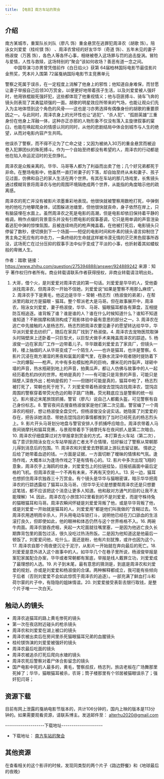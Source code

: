 ```yaml
---
title: 【电影】南方车站的聚会
---
```






## 介绍

南方某城市，重案队长刘队（廖凡 饰）重金悬赏在逃罪犯周泽农（胡歌 饰）。陪泳女刘爱爱（桂纶镁 饰） 、周泽农曾经的好友华华（奇道 饰）、五年未见的妻子杨淑俊（万茜 饰），各色人等各怀心事，相继被卷入这场罪与罚的追击旋涡。冒险与爱情，人性与救赎，这场特别的“聚会”该如何收场？善恶有道一念之间。
　　中国导演刁亦男曾凭借前作《白日焰火》获第 64届柏林国际电影节最佳影片金熊奖，凭本片入围第 72届戛纳国际电影节主竞赛单元

警察之死属于误杀，在一定程度上消解了他身上的邪性；他知道自身难保，而甘愿让妻子举报自己后领30万赏金，以便更好地带着孩子生活，以及刘爱爱被人强奸时，他用铁棍敲死强奸犯，这些都体现了他重视情义；他与窃匪搏斗、骑车飞奔的镜头则表现了其勇猛顽强的一面。胡歌的明星效应所带来的气场，也能让观众们先入为主地体悟到这个角色的风骨——这也是刁亦男选择有偶像身份的胡歌的重要原因之一。与此同时，周泽农身上的光环性也让“逃犯”、“杀人犯”、“孤胆英雄”三重身份在他身上浑融一体，这种亦正亦邪的人物形象不仅没有落入主旋律叙事的窠臼，也能在唤起观众的情感认同的同时，从他的悲剧结局中体会到城市与人生的绝望，从而对电影内容产生共鸣。

他误杀了警察，而不得不沦为了亡命之徒；又因为被纳入30万的重金悬赏而被迫卷入犯罪团伙的殊死搏斗。作为一个自始至终都没有希望的人，周泽农的行动都是他在陷入命运泥沼时的无奈挣扎。

周泽农是众叛亲离的。华华、马哥等人都为了利益而出卖了他；几个好兄弟都死于非命。在整场电影中，他虽然一直打听妻子的下落，却自始至终从未和妻子、孩子见过面，仿佛和自己的家人生活在两个世界。有其在车站的那几场戏里，长焦镜头通过模糊背景将周泽农与他的周围环境隔绝成两个世界，从能指的角度暗示他的疏离感。

周泽农的死亡并没有被影片浓墨重彩地表现。他很快就被警察用数枪打死，中弹倒地的他吃力地攀爬身体，试图躲进池塘里，但他很快就丧命，身子依然在岸上，只有脑袋埋在水面上。虽然周泽农之死是电影的高潮，但是电影却依旧保持着平静的格调，稍作点缀的背景音乐并没有引燃电影的叙事基调，它只是用单调的声音渲染着逃犯中弹的惊悚氛围，且被连续响亮的枪声掩盖着。在他被打死后，电影镜头只停留了数秒，便切换到下一个场面——短促的电影时间和朴素的镜头语言抑制住了男主角之死应有的冲击力，一条终结的生命就这样被冷漠无情的茫茫黑色叙事所吞没，这场死亡在过分压抑的叙事手法中似乎变成了平淡的小事，也折射着其如蝼蚁般的卑微人生。

作者：踏歌
链接：<https://www.zhihu.com/question/275394888/answer/924889242>
来源：知乎
著作权归作者所有。商业转载请联系作者获得授权，非商业转载请注明出处。

1. 大哥，借个火，是刘爱爱对周泽农说的第一句话。刘爱爱是华华的人，受他委派找周泽农，但周泽农一开始不信她，刘爱爱说“如果是警察不用那么麻烦”。2. 周泽农手下是黄毛，他这边是华华 – 常朝 -杨志烈（杨淑俊的弟弟），在帮派里的敌对方是猫眼 - 猫耳。整个帮派老大是马哥。但在故事展开中，周泽农，陪泳女刘爱爱，妻子杨淑俊，华华、马哥、猫眼猫耳都各有算盘，互相提防互相追逐。谁背叛了谁？谁是谁的人？谁在什么时候知道什么？谁知不知道谁知道？不断揣摩和猜测构成了观影体验中最有意思的部分之一。3. 周泽农在逃亡中先接触的人是杨志烈，杨志烈把周泽农要见妻子的愿望转达给华华，华华派刘爱爱去纺织厂，随后在家具厂找到了杨淑俊。4. 周泽农去宠物医院取弹头时隔壁床上还卧着一只巨型犬，以巨型犬做手术来掩盖周泽农的踪迹。5. 杨淑俊一边在家具厂工作一边带着儿子。华华跟着刘爱爱去了家具厂，但镜头一转，楼上抽烟的人从华哥变成了一个陌生人——也许是猫耳，也许是警察。6. 影片沉浸在南方潮湿的黑夜和氤氲的雾气里，在静水流深中观者随时提防着下一次的爆裂——枪声。片中有多处模拟枪声的巨响，爆米花的炸裂声，球砸中墙的声音，热水瓶砸到地上的声音，拍黄瓜声，都让人仿佛与故事中的人一起经历着危机四伏的世界。枪响是真的？——有可能只是背景的声音，可能只是隔壁人深夜外出；枪响是假的？——但随时可能是真的，猫耳中枪了，杨志烈被打死了，常朝也死于抢下。7. 刘爱爱带着杨淑俊去馄饨店找周泽农，馄饨店周围的警察穿着带荧光色边的鞋子跳广场舞。荧光鞋底应当是警察的统一标记，影片接近末尾旅馆抓捕，警官（廖凡）说自己人都戴头盔，可见警察有自己身份标志。8. 警官夜间去搜查杨淑俊家是他们第二次见面。警官编了一个周泽农的相好，想让杨淑俊全盘交代，但杨淑俊没全说实话。她隐匿了刘爱爱的存在，把告诉她消息、带她去馄饨店的事情都推到了当时已经死去的杨志烈头上。9. 影片开头马哥划分地盘与警官安排人手抓捕呼应暗合。周泽农带着人马夜间骑摩托和猫耳竞赛，与景观带着手下骑摩托车在夜间抓人是第二次暗合。10. 周泽农仔细盘算过对方举报拿到赏金的方式。本打算去火车站（第二次），临了意识到陪泳女在火车站举报逃亡者太不合情理，恰好躲过了警察从常朝那儿得到消息后的包围。11. 周泽农和刘爱爱去野鹅湖上游玩去留证据。 情欲之后给了她带着血迹的钱。一方面是证据，一方面切断了暧昧的情愫和气氛。逢场作戏，大概本以为逢场作戏之下是有情有心的。12. 影片中多次出现飞翔的意象，周泽农手上海鸥的纹身，刘爱爱包上的拉链挂坠，旧报纸画面中最后定格的飞机。但周泽农是一个不再有未来，不再有天空的人。13. 另一边，猫耳也想抓住周泽农独吞三十万赏金。有个镜头是华华与猫眼密谋，暗示华华把周泽农的行踪透露给了猫耳以及马哥。（但华华无论是想要帮周泽农还是只想要这笔钱，都不应该把这个消息让更多人知道。他和敌对方通气的目的让我不太能理解）14. 因此，周泽农在小旅馆302里看到的不是刘爱爱，而是守株待兔的猫眼猫耳和马哥。周泽农瞬间怀疑是刘爱爱背叛了他，或是华华背叛了他，或是刘爱爱一开始就是猫耳的人。刘爱爱用“都是他们叫我做的”含糊过去。15. 周泽农用透明雨伞杀人，开头用电动车锁打斗，说明他已经在刀口舔血的生活滚打良久，但即使如此，他的眼神和体态仍然与这个世界格格不入。16. 两碗牛肉面。周泽农狼吞虎咽，夹起一大坨面就往嘴里塞，一是因为他逃亡良久长期靠背包里的面包过活，很久没吃过热汤热饭。二是因为他知道这是他最后一顿饭了。刘爱爱问他，吃什么，面还是粉，他有片刻犹豫，或许也因为这个。17. 周泽农自那个雨夜便沉沦于泥泞，从影片一开始就在奔向最后的死亡。18. 刘爱爱是意外进入这个故事中的人。如华华几个在巷子里所说，杨淑俊举报是案犯家属配合办案，华华或者常朝都有案底，举报是线人戴罪立功，刘爱爱成了最理想的人选。19. 片子到末尾，最有意思的猜测是，到底是周泽农和刘爱爱的规划，亦或是刘爱爱和杨淑俊的合谋。两种解释都成立，我可能有些倾向于后者（否则刘爱爱不会如此惊慌于周泽农的追逐）。一部充满了鲜血打斗和荷尔蒙的片子中，有隐隐的姐妹情谊。20. 刘爱爱接受表彰去银行取钱，是整个片子唯一一次白天。

## 触动人的镜头

- 周泽农追猫耳的路上黄毛惨死的镜头
- 第一次在夜店附近碰头的枪杀镜头
- 周泽农和刘爱爱在湖上被口的镜头
- 周泽农被出卖后在房间里杀死猫眼猫耳兄弟的血腥镜头
- 桂纶镁饰演的刘爱爱被强奸的镜头
- 周泽农最后吃面的镜头
- 周泽农被追杀打死后爬向水塘的镜头
- 周泽农死后警察对着尸体合影留念的镜头
- 国产电影中死的人最多的，黄毛，警察叔叔，杨志列，旅店老板在广场舞那里死掉了；华华，猫眼猫耳被杀，农哥；筒子楼那里有个邻居被猫眼误杀了；强奸犯闫哥；

## 资源下载

目前有网上泄露的戛纳电影节版本的，共计106分钟的，国内上映的版本是113分钟的。如果需要观看资源，请联系博主。发送邮件至： alterhu2020@gmail.com

--------------------下载地址---------------------

- 下载地址： [南方车站的聚会](https://res.seniortesting.club/movies/南方车站的聚会.mp4)

## 其他资源

在查看相关的这个影评的时候，发现同类型的两个片子《路边野餐》和《地球最后的夜晚》
